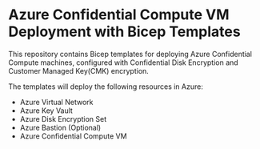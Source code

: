 # Azure Confidential Compute VM Deployment with Bicep Templates

This repository contains Bicep templates for deploying Azure Confidential Compute machines, configured with Confidential Disk Encryption and Customer Managed Key(CMK) encryption.

The templates will deploy the following resources in Azure:
- Azure Virtual Network 
- Azure Key Vault
- Azure Disk Encryption Set
- Azure Bastion (Optional)
- Azure Confidential Compute VM 